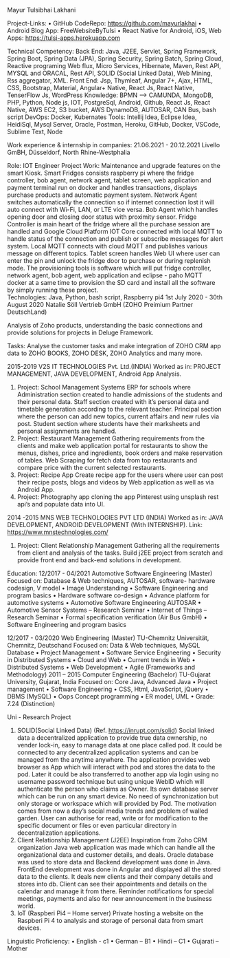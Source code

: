 Mayur Tulsibhai Lakhani

Project-Links:
•	GitHub CodeRepo: https://github.com/mayurlakhai
•	Android Blog App: FreeWebsiteByTulsi
•	React Native for Android, iOS, Web Apps: https://tulsi-apps.herokuapp.com

Technical Competency:
Back End: Java, J2EE, Servlet, Spring Framework, Spring Boot, Spring Data (JPA), Spring Security, Spring Batch, Spring Cloud, Reactive programing Web flux, Micro Services, Hibernate, Maven, Rest API, MYSQL and ORACAL, Rest API, SOLID (Social Linked Data), Web Mining, Rss aggregator, XML.
Front End: Jsp, Thymleaf, Angular 7+, Ajax, HTML, CSS, Bootstrap, Material, Angular+ Native, React Js, React Native, TenserFlow Js, WordPress
Knowledge: BPMN –> CAMUNDA, MongoDB, PHP, Python, Node js, IOT, PostgreSql, Android, Github, React Js, React Native, AWS EC2, S3 bucket, AWS DynamoDB, AUTOSAR, CAN Bus, bash script
DevOps: Docker, Kubernates
Tools: Intellij Idea, Eclipse Idea, HeidiSql, Mysql Server, Oracle, Postman, Heroku, GitHub, Docker, VSCode, Sublime Text, Node

Work experience & internship in companies:
21.06.2021 - 20.12.2021	Livello GmBH, Düsseldorf, North Rhine-Westphalia	

Role: IOT Engineer
Project Work: Maintenance and upgrade features on the smart Kiosk.
Smart Fridges consists raspberry pi where the fridge controller, bob agent, network agent, tablet screen, web application and payment terminal run on docker and handles transactions, displays purchase products and automatic payment system. Network Agent switches automatically the connection so if internet connection lost it will auto connect with Wi-Fi, LAN, or LTE vice versa. Bob Agent which handles opening door and closing door status with proximity sensor. Fridge Controller is main heart of the fridge where all the purchase session are handled and Google Cloud Platform IOT Core connected with local MQTT to handle status of the connection and publish or subscribe messages for alert system. Local MQTT connects with cloud MQTT and publishes various message on different topics. Tablet screen handles Web UI where user can enter the pin and unlock the fridge door to purchase or during replenish mode. The provisioning tools is software which will put fridge controller, network agent, bob agent, web application and eclipse - paho MQTT docker at a same time to provision the SD card and install all the software by simply running these project.  
Technologies: Java, Python, bash script, Raspberry pi4
1st July 2020 - 30th August 2020	Natalie Söll Vertrieb GmbH (ZOHO Preimium Partner DeutschLand)

Analysis of Zoho products, understanding the basic connections and provide solutions for projects in Deluge Framework.

Tasks: 
Analyse the customer tasks and make integration of ZOHO CRM app data to ZOHO BOOKS, ZOHO DESK, ZOHO Analytics and many more.

2015-2019				V2S IT TECHNOLOGIES Pvt. Ltd.(INDIA)
Worked as in: PROJECT MANAGEMENT, JAVA DEVELOPMENT, Android App Analysis.
1.	Project: School Management Systems
ERP for schools where Administration section created to handle admissions of the students and their personal data. Staff section created with it’s personal data and timetable generation according to the relevant teacher. Principal section where the person can add new topics, current affairs and new rules via post. Student section where students have their marksheets and personal assignments are handled.
2.	Project: Restaurant Management
Gathering requirements from the clients and make web application portal for restaurants to show the menus, dishes, price and ingredients, book orders and make reservation of tables. Web Scraping for fetch data from top restaurants and compare price with the current selected restaurants.
3.	Project: Recipe App
Create recipe app for the users where user can post their recipe posts, blogs and videos by Web application as well as via Android App.
4.	Project: Photography app
cloning the app Pinterest using unsplash rest api’s and populate data into UI.

2014 -2015			MNS WEB TECHNOLOGIES PVT LTD (INDIA)
Worked as in: JAVA DEVELOPMENT, ANDROID DEVELOPMENT
(With INTERNSHIP). Link: https://www.mnstechnologies.com/
1. Project: Client Relationship Management
Gathering all the requirements from client and analysis of the tasks. Build j2EE project from scratch and provide front end and back-end solutions in development.

Education:
12/2017 - 04/2021		Automotive Software Engineering (Master)
Focused on: Database & Web techniques, AUTOSAR, software- hardware codesign, V model
•	Image Understanding
•	Software Engineering and program basics
•	Hardware software co-design
•	Advance platform for automotive systems
•	Automotive Software Engineering AUTOSAR
•	Automotive Sensor Systems – Research Seminar
•	Internet of Things – Research Seminar
•	Formal specification verification (Air Bus GmbH)
•	Software Engineering and program basics

12/2017 - 03/2020		Web Engineering (Master)
TU-Chemnitz Universität, Chemnitz, Deutschand
Focused on: Data & Web techniques, MySQL Database
•	Project Management
•	Software Service Engineering
•	Security in Distributed Systems
•	Cloud and Web
•	Current trends in Web
•	Distributed Systems
•	Web Development
•	Agile (Frameworks and Methodology)
2011 – 2015			Computer Engineering (Bachelor)
TU-Gujarat University, Gujarat, India
Focused on: Core Java, Advanced Java
•	Project management
•	Software Engineering
•	CSS, Html, JavaScript, jQuery
•	DBMS (MySQL)
•	Oops Concept programming
•	ER model, UML
•	Grade: 7.24 (Distinction)

 Uni - Research Project	
 
1.	SOLID(Social Linked Data) (Ref. https://inrupt.com/solid)
Social linked data a decentralized application to provide true data ownership, no vender lock-in, easy to manage data at one place called pod. It could be connected to any decentralized application systems and can be managed from the anytime anywhere. The application provides web browser as App which will interact with pod and stores the data to the pod. Later it could be also transferred to another app via login using no username password technique but using unique WebID which will authenticate the person who claims as Owner. Its own database server which can be run on any smart device. No need of synchronization but only storage or workspace which will provided by Pod. The motivation comes from now a day’s social media trends and problem of walled garden. User can authorise for read, write or for modification to the specific document or files or even particular directory in decentralization applications.
2.	Client Relationship Management (J2EE)
Inspiration from Zoho CRM organization Java web application was made which can handle all the organizational data and customer details, and deals. Oracle database was used to store data and Backend development was done in Java. FrontEnd development was done in Angular and displayed all the stored data to the clients. It deals new clients and their company details and stores into db. Client can see their appointments and details on the calendar and manage it from there. Reminder notifications for special meetings, payments and also for new announcement in the business world.
3.	IoT (Raspberi Pi4 – Home server)
Private hosting a website on the Raspberi Pi 4 to analysis and storage of personal data from smart devices.

Linguistic Proficiency:
•	English - c1
•	German – B1
•	Hindi – C1
•	Gujarati – Mother
